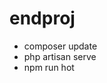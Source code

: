 # endproj
<ul>
    <li>composer update</li>
    <li>php artisan serve</li>
    <li>npm run hot</li>
</ul>
